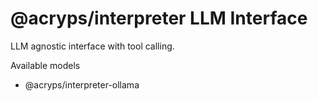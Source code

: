 # @acryps/interpreter LLM Interface
LLM agnostic interface with tool calling.

Available models
- @acryps/interpreter-ollama
